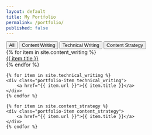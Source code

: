 ```yaml
---
layout: default
title: My Portfolio
permalink: /portfolio/
published: false
---
```


<!-- 
    07/28/2023 -
    trying to create a sortable spreadsheet of all professional writing work
    rn, content is not displaying. like the md files don't populate the page at all
 -->

<script>
function filterContent(category) {
    const items = document.querySelectorAll('.portfolio-item');
    items.forEach(item => {
        if (category === 'all' || item.classList.contains(category)) {
            item.style.display = 'block';
        } else {
            item.style.display = 'none';
        }
    });
}
</script>

<!-- Buttons to sort the content -->
<div class="portfolio-buttons">
    <button onclick="filterContent('all')">All</button>
    <button onclick="filterContent('content_writing')">Content Writing</button>
    <button onclick="filterContent('technical_writing')">Technical Writing</button>
    <button onclick="filterContent('content_strategy')">Content Strategy</button>
</div>

<div id="portfolio-list">
    {% for item in site.content_writing %}
    <div class="portfolio-item content_writing">
        <a href="{{ item.url }}">{{ item.title }}</a>
    </div>
    {% endfor %}

    {% for item in site.technical_writing %}
    <div class="portfolio-item technical_writing">
        <a href="{{ item.url }}">{{ item.title }}</a>
    </div>
    {% endfor %}

    {% for item in site.content_strategy %}
    <div class="portfolio-item content_strategy">
        <a href="{{ item.url }}">{{ item.title }}</a>
    </div>
    {% endfor %}
</div>
